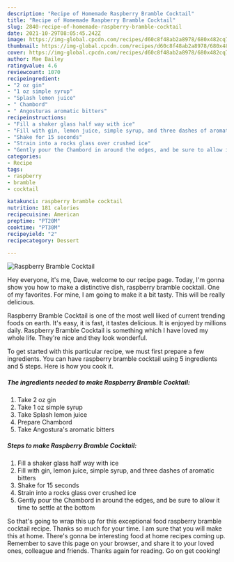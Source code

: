 ```yaml
---
description: "Recipe of Homemade Raspberry Bramble Cocktail"
title: "Recipe of Homemade Raspberry Bramble Cocktail"
slug: 2840-recipe-of-homemade-raspberry-bramble-cocktail
date: 2021-10-29T08:05:45.242Z
image: https://img-global.cpcdn.com/recipes/d60c8f48ab2a8978/680x482cq70/raspberry-bramble-cocktail-recipe-main-photo.jpg
thumbnail: https://img-global.cpcdn.com/recipes/d60c8f48ab2a8978/680x482cq70/raspberry-bramble-cocktail-recipe-main-photo.jpg
cover: https://img-global.cpcdn.com/recipes/d60c8f48ab2a8978/680x482cq70/raspberry-bramble-cocktail-recipe-main-photo.jpg
author: Mae Bailey
ratingvalue: 4.6
reviewcount: 1070
recipeingredient:
- "2 oz gin"
- "1 oz simple syrup"
- "Splash lemon juice"
- " Chambord"
- " Angosturas aromatic bitters"
recipeinstructions:
- "Fill a shaker glass half way with ice"
- "Fill with gin, lemon juice, simple syrup, and three dashes of aromatic bitters"
- "Shake for 15 seconds"
- "Strain into a rocks glass over crushed ice"
- "Gently pour the Chambord in around the edges, and be sure to allow it time to settle at the bottom"
categories:
- Recipe
tags:
- raspberry
- bramble
- cocktail

katakunci: raspberry bramble cocktail 
nutrition: 181 calories
recipecuisine: American
preptime: "PT20M"
cooktime: "PT30M"
recipeyield: "2"
recipecategory: Dessert

---
```



![Raspberry Bramble Cocktail](https://img-global.cpcdn.com/recipes/d60c8f48ab2a8978/680x482cq70/raspberry-bramble-cocktail-recipe-main-photo.jpg)

Hey everyone, it's me, Dave, welcome to our recipe page. Today, I'm gonna show you how to make a distinctive dish, raspberry bramble cocktail. One of my favorites. For mine, I am going to make it a bit tasty. This will be really delicious.

Raspberry Bramble Cocktail is one of the most well liked of current trending foods on earth. It's easy, it is fast, it tastes delicious. It is enjoyed by millions daily. Raspberry Bramble Cocktail is something which I have loved my whole life. They're nice and they look wonderful.




To get started with this particular recipe, we must first prepare a few ingredients. You can have raspberry bramble cocktail using 5 ingredients and 5 steps. Here is how you cook it.

<!--inarticleads1-->

##### The ingredients needed to make Raspberry Bramble Cocktail:

1. Take 2 oz gin
1. Take 1 oz simple syrup
1. Take Splash lemon juice
1. Prepare  Chambord
1. Take  Angostura&#39;s aromatic bitters




<!--inarticleads2-->

##### Steps to make Raspberry Bramble Cocktail:

1. Fill a shaker glass half way with ice
1. Fill with gin, lemon juice, simple syrup, and three dashes of aromatic bitters
1. Shake for 15 seconds
1. Strain into a rocks glass over crushed ice
1. Gently pour the Chambord in around the edges, and be sure to allow it time to settle at the bottom




So that's going to wrap this up for this exceptional food raspberry bramble cocktail recipe. Thanks so much for your time. I am sure that you will make this at home. There's gonna be interesting food at home recipes coming up. Remember to save this page on your browser, and share it to your loved ones, colleague and friends. Thanks again for reading. Go on get cooking!
